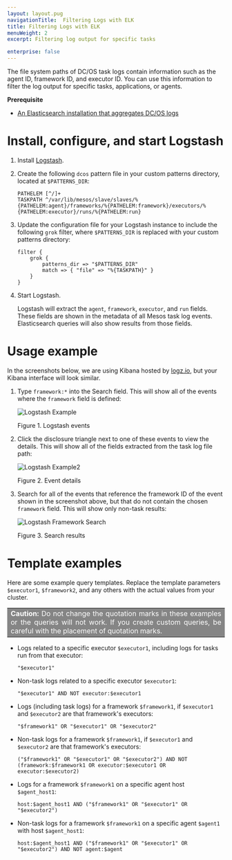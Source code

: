 ```yaml
---
layout: layout.pug
navigationTitle:  Filtering Logs with ELK
title: Filtering Logs with ELK
menuWeight: 2
excerpt: Filtering log output for specific tasks

enterprise: false
---
```



The file system paths of DC/OS task logs contain information such as the agent ID, framework ID, and executor ID. You can use this information to filter the log output for specific tasks, applications, or agents.

**Prerequisite**

*   [An Elasticsearch installation that aggregates DC/OS logs][1]

# <a name="configuration"></a>Install, configure, and start Logstash

1.  Install [Logstash][7].

1.  Create the following `dcos` pattern file in your custom patterns directory, located at `$PATTERNS_DIR`:

    ```
    PATHELEM [^/]+
    TASKPATH ^/var/lib/mesos/slave/slaves/%{PATHELEM:agent}/frameworks/%{PATHELEM:framework}/executors/%{PATHELEM:executor}/runs/%{PATHELEM:run}
    ```

2.  Update the configuration file for your Logstash instance to include the following `grok` filter, where `$PATTERNS_DIR` is replaced with your custom patterns directory:

    ```
    filter {
        grok {
            patterns_dir => "$PATTERNS_DIR"
            match => { "file" => "%{TASKPATH}" }
        }
    }
    ```

3.  Start Logstash.

    Logstash will extract the `agent`, `framework`, `executor`, and `run` fields. These fields are shown in the metadata of all Mesos task log events. Elasticsearch queries will also show results from those fields.


# <a name="usage"></a>Usage example

In the screenshots below, we are using Kibana hosted by [logz.io][2], but your Kibana interface will look similar.

1. Type `framework:*` into the Search field. This will show all of the events where the `framework` field is defined:

   ![Logstash Example](/dcos/1.11/img/logstash-framework-exists.png)

   Figure 1. Logstash events

1. Click the disclosure triangle next to one of these events to view the details. This will show all of the fields extracted from the task log file path:

   ![Logstash Example2](/dcos/1.11/img/logstash-fields.png)

   Figure 2. Event details

1. Search for all of the events that reference the framework ID of the event shown in the screenshot above, but that do not contain the chosen `framework` field. This will show only non-task results:

   ![Logstash Framework Search](/dcos/1.11/img/logstash-framework-search.png)

   Figure 3. Search results

# <a name="templates"></a>Template examples

Here are some example query templates. Replace the template parameters `$executor1`, `$framework2`, and any others with the actual values from your cluster.

<table class=“table” bgcolor=#858585>
<tr> 
  <td align=justify style=color:white><strong>Caution:</strong> Do not change the quotation marks in these examples or the queries will not work. If you create custom queries, be careful with the placement of quotation marks. </td> 
</tr> 
</table>

*   Logs related to a specific executor `$executor1`, including logs for tasks run from that executor:

        "$executor1"

*   Non-task logs related to a specific executor `$executor1`:

        "$executor1" AND NOT executor:$executor1

*   Logs (including task logs) for a framework `$framework1`, if `$executor1` and `$executor2` are that framework's executors:

        "$framework1" OR "$executor1" OR "$executor2"

*   Non-task logs for a framework `$framework1`, if `$executor1` and `$executor2` are that framework's executors:

        ("$framework1" OR "$executor1" OR "$executor2") AND NOT (framework:$framework1 OR executor:$executor1 OR executor:$executor2)

*   Logs for a framework `$framework1` on a specific agent host `$agent_host1`:

        host:$agent_host1 AND ("$framework1" OR "$executor1" OR "$executor2")

*   Non-task logs for a framework `$framework1` on a specific agent `$agent1` with host `$agent_host1`:

        host:$agent_host1 AND ("$framework1" OR "$executor1" OR "$executor2") AND NOT agent:$agent

[1]: ../elk/
[2]: http://logz.io
[7]: https://www.elastic.co/guide/en/logstash/current/installing-logstash.html
